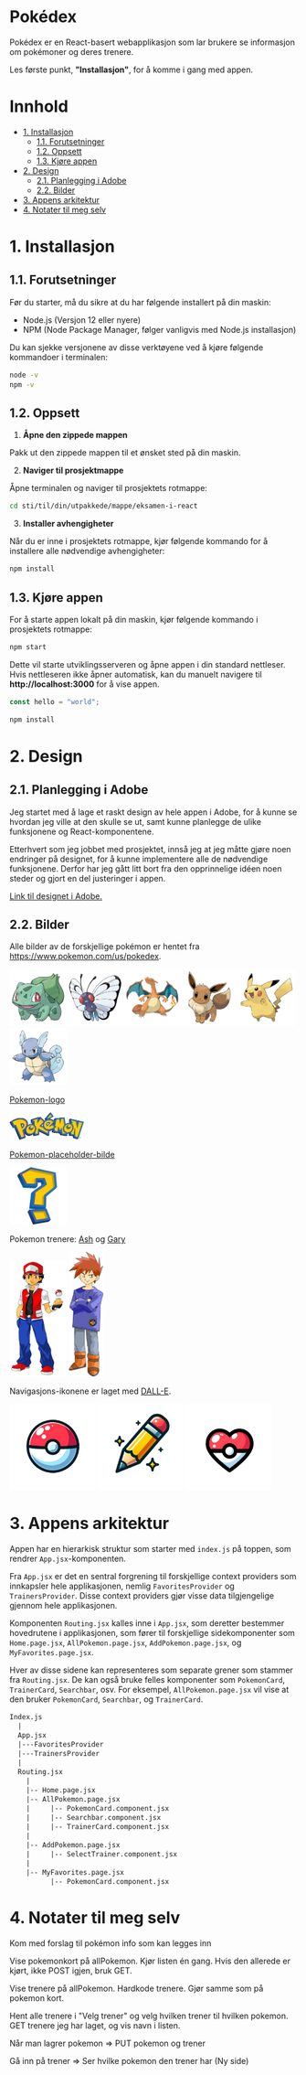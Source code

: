# Pokédex <!-- omit in toc -->

Pokédex er en React-basert webapplikasjon som lar brukere se informasjon om pokémoner og deres trenere.

Les første punkt, **"Installasjon"**, for å komme i gang med appen.

# Innhold <!-- omit in toc -->

- [1. Installasjon](#1-installasjon)
  - [1.1. Forutsetninger](#11-forutsetninger)
  - [1.2. Oppsett](#12-oppsett)
  - [1.3. Kjøre appen](#13-kjøre-appen)
- [2. Design](#2-design)
  - [2.1. Planlegging i Adobe](#21-planlegging-i-adobe)
  - [2.2. Bilder](#22-bilder)
- [3. Appens arkitektur](#3-appens-arkitektur)
- [4. Notater til meg selv](#4-notater-til-meg-selv)


# 1. Installasjon

## 1.1. Forutsetninger

Før du starter, må du sikre at du har følgende installert på din maskin:

* Node.js (Versjon 12 eller nyere)
* NPM (Node Package Manager, følger vanligvis med Node.js installasjon)

Du kan sjekke versjonene av disse verktøyene ved å kjøre følgende kommandoer i terminalen:

```bash
node -v
npm -v
```
## 1.2. Oppsett

1. **Åpne den zippede mappen**
   
Pakk ut den zippede mappen til et ønsket sted på din maskin.

2. **Naviger til prosjektmappe**
   
Åpne terminalen og naviger til prosjektets rotmappe:

```bash
cd sti/til/din/utpakkede/mappe/eksamen-i-react
```

3. **Installer avhengigheter**
   
Når du er inne i prosjektets rotmappe, kjør følgende kommando for å installere alle nødvendige avhengigheter:

```bash
npm install
```

## 1.3. Kjøre appen

For å starte appen lokalt på din maskin, kjør følgende kommando i prosjektets rotmappe:

```bash
npm start
```

Dette vil starte utviklingsserveren og åpne appen i din standard nettleser. Hvis nettleseren ikke åpner automatisk, kan du manuelt navigere til **http://localhost:3000** for å vise appen.


```js
const hello = "world";
```

```bash
npm install
```

# 2. Design

## 2.1. Planlegging i Adobe

Jeg startet med å lage et raskt design av hele appen i Adobe, for å kunne se hvordan jeg ville at den skulle se ut, samt kunne planlegge de ulike funksjonene og React-komponentene.

Etterhvert som jeg jobbet med prosjektet, innså jeg at jeg måtte gjøre noen endringer på designet, for å kunne implementere alle de nødvendige funksjonene. Derfor har jeg gått litt bort fra den opprinnelige idéen noen steder og gjort en del justeringer i appen.

[Link til designet i Adobe.](https://xd.adobe.com/view/9edc2693-e55b-4095-9610-b42570c19924-cb8f/)

## 2.2. Bilder

Alle bilder av de forskjellige pokémon er hentet fra https://www.pokemon.com/us/pokedex.

<img src="src/assets/graphics/bulbasaur.png" width="100"><img src="src/assets/graphics/butterfree.png" width="100"><img src="src/assets/graphics/charizard.png" width="100"><img src="src/assets/graphics/eevee.png" width="100"><img src="src/assets/graphics/pikachu.png" width="100"><img src="src/assets/graphics/wartortle.png" width="100">

[Pokemon-logo](https://www.pngegg.com/en/png-wpzwe)

<img src="src/assets/graphics/logo.png" width="130">

[Pokemon-placeholder-bilde](https://www.google.com/search?sca_esv=584551767&rlz=1C5CHFA_enNO1019NO1020&hl=no&sxsrf=AM9HkKm7KbqGKYbwRQEagmyG9EiGeVzcxg:1700652464270&q=pokemon+question+mark+png&tbm=isch&source=lnms&sa=X&ved=2ahUKEwjgn5OQwNeCAxVtFBAIHX3OB2MQ0pQJegQICxAB&biw=1440&bih=790&dpr=2#imgrc=AWkiklilCU9zEM)

<img src="src/assets/graphics/pokemonPlaceholder.png" width="100">

Pokemon trenere: [Ash](https://www.pngwing.com/en/free-png-mtzss) og [Gary](https://www.pngwing.com/en/free-png-tmrpw)

<img src="/src/assets/graphics/ash-ketchum.png" width="100"> <img src="src/assets/graphics/gary-oak.png" width="60">

Navigasjons-ikonene er laget med [DALL-E](https://openai.com/dall-e-3).

<img src="src/assets/graphics/pokemonball.png" width="150"> <img src="src/assets/graphics/pokemonPencil.png" width="150"> <img src="src/assets/graphics/pokemonFavorite.png" width="150">

# 3. Appens arkitektur

Appen har en hierarkisk struktur som starter med `index.js` på toppen, som rendrer `App.jsx`-komponenten.

Fra `App.jsx` er det en sentral forgrening til forskjellige context providers som innkapsler hele applikasjonen, nemlig `FavoritesProvider` og `TrainersProvider`. Disse context providers gjør visse data tilgjengelige gjennom hele applikasjonen.

Komponenten `Routing.jsx` kalles inne i `App.jsx`, som deretter bestemmer hovedrutene i applikasjonen, som fører til forskjellige sidekomponenter som `Home.page.jsx`, `AllPokemon.page.jsx`, `AddPokemon.page.jsx`, og `MyFavorites.page.jsx`.

Hver av disse sidene kan representeres som separate grener som stammer fra `Routing.jsx`. De kan også bruke felles komponenter som `PokemonCard`, `TrainerCard`, `Searchbar`, osv. For eksempel, `AllPokemon.page.jsx` vil vise at den bruker `PokemonCard`, `Searchbar`, og `TrainerCard`.

```
Index.js
  |
  App.jsx
  |---FavoritesProvider
  |---TrainersProvider
  |
  Routing.jsx
    |
    |-- Home.page.jsx
    |-- AllPokemon.page.jsx
    |     |-- PokemonCard.component.jsx
    |     |-- Searchbar.component.jsx
    |     |-- TrainerCard.component.jsx
    |
    |-- AddPokemon.page.jsx
    |     |-- SelectTrainer.component.jsx
    |
    |-- MyFavorites.page.jsx
          |-- PokemonCard.component.jsx
```

# 4. Notater til meg selv

Kom med forslag til pokémon info som kan legges inn


Vise pokemonkort på allPokemon.
Kjør listen én gang. Hvis den allerede er kjørt, ikke POST igjen, bruk GET.

Vise trenere på allPokemon.
Hardkode trenere. Gjør samme som på pokemon kort.

Hent alle trenere i "Velg trener" og velg hvilken trener til hvilken pokemon.
GET trenere jeg har laget, og vis navn i listen.

Når man lagrer pokemon => PUT pokemon og trener

Gå inn på trener => Ser hvilke pokemon den trener har
(Ny side)